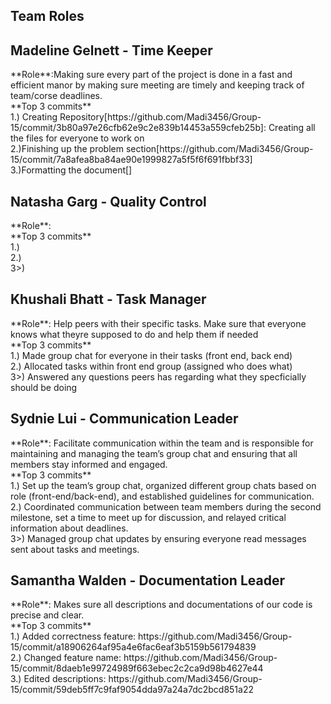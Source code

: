 ## Team Roles

## Madeline Gelnett - Time Keeper
<p>**Role**:Making sure every part of the project is done in a fast and efficient manor by making sure meeting are timely and keeping track of team/corse deadlines.<br>
**Top 3 commits**<br>
1.) Creating Repository[https://github.com/Madi3456/Group-15/commit/3b80a97e26cfb62e9c2e839b14453a559cfeb25b]: Creating all the files for everyone to work on<br>2.)Finishing up the problem section[https://github.com/Madi3456/Group-15/commit/7a8afea8ba84ae90e1999827a5f5f6f691fbbf33]<br>3.)Formatting the document[]</p>

## Natasha Garg - Quality Control
<p>**Role**:

<br>
**Top 3 commits**
<br>
1.) 
<br>
2.)
<br>
3>)
</p>

## Khushali Bhatt - Task Manager
<p>**Role**: Help peers with their specific tasks. Make sure that everyone knows what theyre supposed to do and help them if needed


<br>
**Top 3 commits**
<br>
1.) Made group chat for everyone in their tasks (front end, back end)
<br>
2.) Allocated tasks within front end group (assigned who does what)
<br>
3>) Answered any questions peers has regarding what they specficially should be doing 
</p>

## Sydnie Lui - Communication Leader
<p>**Role**: Facilitate communication within the team and is responsible for maintaining and managing the team’s group chat and ensuring that all members stay informed and engaged.

<br>
**Top 3 commits**
<br>
1.) Set up the team’s group chat, organized different group chats based on role (front-end/back-end), and established guidelines for communication.
<br>
2.) Coordinated communication between team members during the second milestone, set a time to meet up for discussion, and relayed critical information about deadlines.
<br>
3>) Managed group chat updates by ensuring everyone read messages sent about tasks and meetings.
</p>

## Samantha Walden - Documentation Leader
<p>**Role**: Makes sure all descriptions and documentations of our code is precise and clear.

<br>
**Top 3 commits**
<br>
1.) Added correctness feature: https://github.com/Madi3456/Group-15/commit/a18906264af95a4e6fac6eaf3b5159b561794839
<br>
2.) Changed feature name: https://github.com/Madi3456/Group-15/commit/8daeb1e99724989f663ebec2c2ca9d98b4627e44
<br>
3.) Edited descriptions: https://github.com/Madi3456/Group-15/commit/59deb5ff7c9faf9054dda97a24a7dc2bcd851a22
</p>
